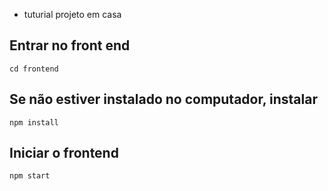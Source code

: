 * tuturial projeto em casa

## Entrar no front end

```cd frontend```

## Se não estiver instalado no computador, instalar

```npm install```

## Iniciar o frontend

```npm start```